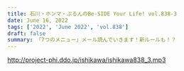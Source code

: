 ```yaml
---
title: 石川・ホンマ・ぶるんのBe-SIDE Your Life! vol.838-3
date: June 16, 2022
tags: ['2022', 'June 2022', 'vol.838']
draft: false
summary: 「7つのメニュー」メール読んでいきます！新ルールも！？
---
```


http://project-phi.ddo.jp/ishikawa/ishikawa838_3.mp3
